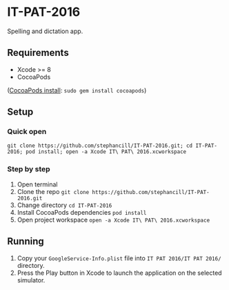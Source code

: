 # IT-PAT-2016
Spelling and dictation app.

## Requirements
* Xcode >= 8
* CocoaPods

([CocoaPods install](https://cocoapods.org/#install): `sudo gem install cocoapods`)

## Setup
### Quick open
`git clone https://github.com/stephancill/IT-PAT-2016.git; cd IT-PAT-2016; pod install; open -a Xcode IT\ PAT\ 2016.xcworkspace`

### Step by step
1. Open terminal
2. Clone the repo `git clone https://github.com/stephancill/IT-PAT-2016.git`
3. Change directory `cd IT-PAT-2016`
4. Install CocoaPods dependencies `pod install`
5. Open project workspace `open -a Xcode IT\ PAT\ 2016.xcworkspace`

## Running
1. Copy your `GoogleService-Info.plist` file into `IT PAT 2016/IT PAT 2016/` directory.
2. Press the Play button in Xcode to launch the application on the selected simulator.

